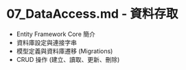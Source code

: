 # 07_DataAccess.md - 資料存取

*   Entity Framework Core 簡介
*   資料庫設定與連接字串
*   模型定義與資料庫遷移 (Migrations)
*   CRUD 操作 (建立、讀取、更新、刪除)
